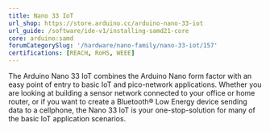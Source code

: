 ```yaml
---
title: Nano 33 IoT
url_shop: https://store.arduino.cc/arduino-nano-33-iot
url_guide: /software/ide-v1/installing-samd21-core
core: arduino:samd
forumCategorySlug: '/hardware/nano-family/nano-33-iot/157'
certifications: [REACH, RoHS, WEEE]
---
```


The Arduino Nano 33 IoT combines the Arduino Nano form factor with an easy point of entry to basic IoT and pico-network applications. Whether you are looking at building a sensor network connected to your office or home router, or if you want to create a Bluetooth® Low Energy device sending data to a cellphone, the Nano 33 IoT is your one-stop-solution for many of the basic IoT application scenarios.
